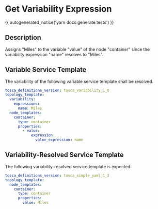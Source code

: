 # Get Variability Expression

{{ autogenerated_notice('yarn docs:generate:tests') }}

## Description

Assigns "Miles" to the variable "value" of the node "container" since the variability expression "name" resolves to "Miles".

## Variable Service Template

The variability of the following variable service template shall be resolved.

```yaml linenums="1"
tosca_definitions_version: tosca_variability_1_0
topology_template:
  variability:
    expressions:
      name: Miles
  node_templates:
    container:
      type: container
      properties:
        - value:
            expression:
              value_expression: name
```



## Variability-Resolved Service Template

The following variability-resolved service template is expected.

```yaml linenums="1"
tosca_definitions_version: tosca_simple_yaml_1_3
topology_template:
  node_templates:
    container:
      type: container
      properties:
        value: Miles
```

